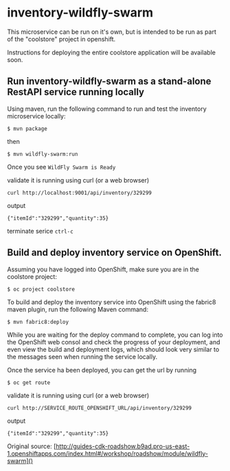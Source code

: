 # inventory-wildfly-swarm

This microservice can be run on it's own, but is intended to be run as part of the "coolstore" project in openshift.

Instructions for deploying the entire coolstore application will be available soon.

## Run inventory-wildfly-swarm as a stand-alone RestAPI service running locally

Using maven, run the following command to run and test the inventory microservice locally:

`$ mvn package`

then

`$ mvn wildfly-swarm:run`

Once you see `WildFly Swarm is Ready`

validate it is running using curl (or a web browser)

`curl http://localhost:9001/api/inventory/329299`
 
 output
 
`{"itemId":"329299","quantity":35}`

terminate serice `ctrl-c`

## Build and deploy inventory service on OpenShift. 

Assuming you have logged into OpenShift, make sure you are in the coolstore project:

`$ oc project coolstore`

To build and deploy the inventory service into OpenShift using the fabric8 maven plugin, run the following Maven command:

`$ mvn fabric8:deploy`

While you are waiting for the deploy command to complete, you can log into the OpenShift web consol and check the progress of your deployment, and even view the build and deployment logs, which should look very similar to the messages seen when running the service locally.

Once the service ha been deployed, you can get the url by running

`$ oc get route`

validate it is running using curl (or a web browser)

`curl http://SERVICE_ROUTE_OPENSHIFT_URL/api/inventory/329299`
 
 output
 
`{"itemId":"329299","quantity":35}`

Original source:
[http://guides-cdk-roadshow.b9ad.pro-us-east-1.openshiftapps.com/index.html#/workshop/roadshow/module/wildfly-swarm]()



